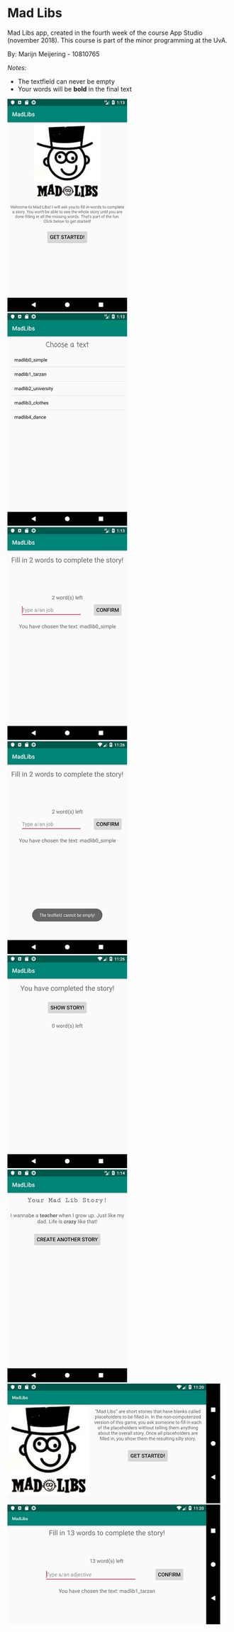 # Mad Libs

Mad Libs app, created in the fourth week of the course App Studio (november 2018).
This course is part of the minor programming at the UvA.

By: Marijn Meijering - 10810765

*Notes:*
* The textfield can never be empty
* Your words will be **bold** in the final text


![App1 MadLibs](https://github.com/10810765/MMeijering-pset2/blob/master/doc/MadLibs_1.png)
![App2 MadLibs](https://github.com/10810765/MMeijering-pset2/blob/master/doc/MadLibs_2.png)
![App3 MadLibs](https://github.com/10810765/MMeijering-pset2/blob/master/doc/MadLibs_3.png)
![App4 MadLibs](https://github.com/10810765/MMeijering-pset2/blob/master/doc/MadLibs_4.png)
![App5 MadLibs](https://github.com/10810765/MMeijering-pset2/blob/master/doc/MadLibs_5.png)
![App6 MadLibs](https://github.com/10810765/MMeijering-pset2/blob/master/doc/MadLibs_6.png)
![App7 MadLibs](https://github.com/10810765/MMeijering-pset2/blob/master/doc/MadLibs_7.png)
![App8 MadLibs](https://github.com/10810765/MMeijering-pset2/blob/master/doc/MadLibs_8.png)
